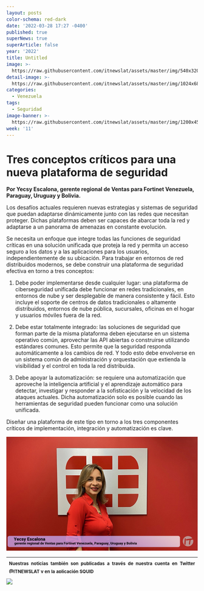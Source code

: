 ```yaml
---
layout: posts
color-schema: red-dark
date: '2022-03-28 17:27 -0400'
published: true
superNews: true
superArticle: false
year: '2022'
title: Untitled
image: >-
  https://raw.githubusercontent.com/itnewslat/assets/master/img/540x320/Yecsy-Escalona-p.jpg
detail-image: >-
  https://raw.githubusercontent.com/itnewslat/assets/master/img/1024x680/Yecsy-Escalona-g.jpg
categories:
  - Venezuela
tags:
  - Seguridad
image-banner: >-
  https://raw.githubusercontent.com/itnewslat/assets/master/img/1200x450/Fortinet-MAYO-1.jpg
week: '11'
---
```

# Tres conceptos críticos para una nueva plataforma de seguridad

**Por Yecsy Escalona, gerente regional de Ventas para Fortinet Venezuela, Paraguay, Uruguay y Bolivia.**

Los desafíos actuales requieren nuevas estrategias y sistemas de seguridad que puedan adaptarse dinámicamente junto con las redes que necesitan proteger. Dichas plataformas deben ser capaces de abarcar toda la red y adaptarse a un panorama de amenazas en constante evolución. 

Se necesita un enfoque que integre todas las funciones de seguridad críticas en una solución unificada que proteja la red y permita un acceso seguro a los datos y a las aplicaciones para los usuarios, independientemente de su ubicación. Para trabajar en entornos de red distribuidos modernos, se debe construir una plataforma de seguridad efectiva en torno a tres conceptos:

1.	Debe poder implementarse desde cualquier lugar: una plataforma de ciberseguridad unificada debe funcionar en redes tradicionales, en entornos de nube y ser desplegable de manera consistente y fácil. Esto incluye el soporte de centros de datos tradicionales o altamente distribuidos, entornos de nube pública, sucursales, oficinas en el hogar y usuarios móviles fuera de la red. 

2.	Debe estar totalmente integrado: las soluciones de seguridad que forman parte de la misma plataforma deben ejecutarse en un sistema operativo común, aprovechar las API abiertas o construirse utilizando estándares comunes. Esto permite que la seguridad responda automáticamente a los cambios de red. Y todo esto debe envolverse en un sistema común de administración y orquestación que extienda la visibilidad y el control en toda la red distribuida.

3.	Debe apoyar la automatización: se requiere una automatización que aproveche la inteligencia artificial y el aprendizaje automático para detectar, investigar y responder a la sofisticación y la velocidad de los ataques actuales. Dicha automatización solo es posible cuando las herramientas de seguridad pueden funcionar como una solución unificada. 

Diseñar una plataforma de este tipo en torno a los tres componentes críticos de implementación, integración y automatización es clave.

![](https://raw.githubusercontent.com/itnewslat/assets/master/img/540x320/Yecsy-Escalona-p.jpg)

<table style="height: 42px;" width="569">
<tbody>
<tr>
<td style="text-align: justify;"><sub><strong>Nuestras noticias también son publicadas a través de nuestra cuenta en Twitter <a href="https://twitter.com/itnewslat?lang=es">@ITNEWSLAT</a> y en la aplicación <a href="https://squidapp.co/en/">SQUID</a></strong></sub></td>
</tr>
</tbody>
</table>

<img src="https://tracker.metricool.com/c3po.jpg?hash=56f88a41e39ab42c063cc51676587a04"/>
